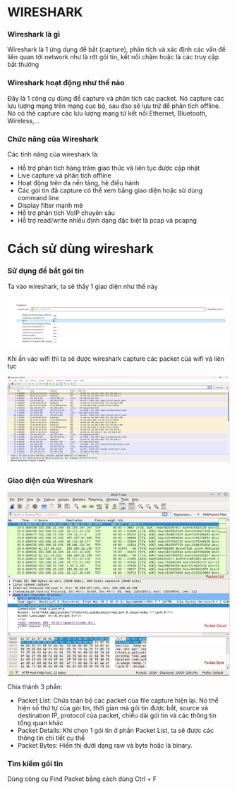 # WIRESHARK

### Wireshark là gì
Wireshark là 1 ứng dụng để bắt (capture), phân tích và xác định các vấn đề liên quan tới network như là rớt gói tin, kết nối chậm hoặc là các truy cập bất thường

### Wireshark hoạt động như thế nào

Đây là 1 công cụ dùng để capture và phân tích các packet. Nó capture các lưu lượng mạng trên mạng cục bộ, sau đso sẽ lưu trữ để phân tích offline. Nó có thê capture các lưu lượng mạng từ kết nối Ethernet, Bluetooth, Wireless,...

### Chức năng của Wireshark
Các tính năng của wireshark là:
-   Hỗ trợ phân tích hàng trăm giao thức và liên tục được cập nhật
-   Live capture và phân tích offline
-   Hoạt động trên đa nền tảng, hệ điều hành
-   Các gói tin đã capture có thể xem bằng giao diện hoặc sử dùng command line
-   Display filter mạnh mẽ
-   Hỗ trợ phân tích VoIP chuyên sâu
-   Hỗ trợ read/write nhiều định dạng đặc biệt là pcap và pcapng

# Cách sử dùng wireshark
### Sử dụng để bắt gói tin
Ta vào wireshark, ta sẽ thấy 1 giao diện như thế này

![Alt text](image.png)

Khi ấn vào wifi thì ta sẽ được wireshark capture các packet của wifi và liên tục

![Alt text](image-1.png)

### Giao diện của Wireshark


![Alt text](image-3.png)

Chia thành 3 phần:
-   Packet List: Chứa toàn bộ các packet của file capture hiện lại. Nó thể hiện số thứ tự của gói tin, thời gian mà gói tin được bắt, source và destination IP, protocol của packet, chiều dài gói tin và các thông tin tổng quan khác
-   Packet Details: Khi chọn 1 gói tin ở phần Packet List, ta sẽ được các thông tin chi tiết cụ thể
-   Packet Bytes: Hiển thị dưới dạng raw và byte hoặc là binary.

### Tìm kiếm gói tin

Dùng công cụ Find Packet bằng cách dùng Ctrl + F